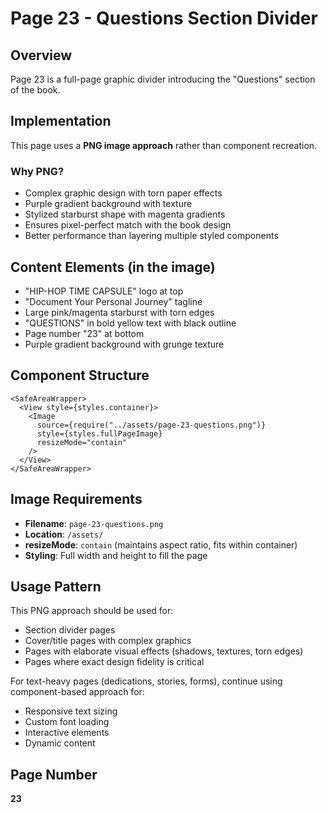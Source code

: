# Page 23 - Questions Section Divider

## Overview

Page 23 is a full-page graphic divider introducing the "Questions" section of the book.

## Implementation

This page uses a **PNG image approach** rather than component recreation.

### Why PNG?

- Complex graphic design with torn paper effects
- Purple gradient background with texture
- Stylized starburst shape with magenta gradients
- Ensures pixel-perfect match with the book design
- Better performance than layering multiple styled components

## Content Elements (in the image)

- "HIP-HOP TIME CAPSULE" logo at top
- "Document Your Personal Journey" tagline
- Large pink/magenta starburst with torn edges
- "QUESTIONS" in bold yellow text with black outline
- Page number "23" at bottom
- Purple gradient background with grunge texture

## Component Structure

```tsx
<SafeAreaWrapper>
  <View style={styles.container}>
    <Image
      source={require("../assets/page-23-questions.png")}
      style={styles.fullPageImage}
      resizeMode="contain"
    />
  </View>
</SafeAreaWrapper>
```

## Image Requirements

- **Filename**: `page-23-questions.png`
- **Location**: `/assets/`
- **resizeMode**: `contain` (maintains aspect ratio, fits within container)
- **Styling**: Full width and height to fill the page

## Usage Pattern

This PNG approach should be used for:

- Section divider pages
- Cover/title pages with complex graphics
- Pages with elaborate visual effects (shadows, textures, torn edges)
- Pages where exact design fidelity is critical

For text-heavy pages (dedications, stories, forms), continue using component-based approach for:

- Responsive text sizing
- Custom font loading
- Interactive elements
- Dynamic content

## Page Number

**23**
